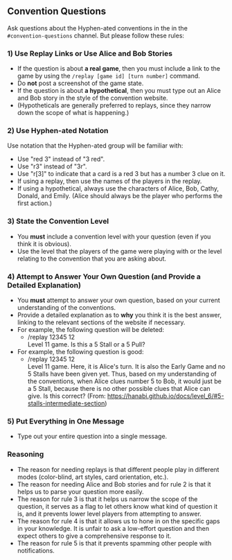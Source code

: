 ## Convention Questions

Ask questions about the Hyphen-ated conventions in the in the `#convention-questions` channel. But please follow these rules:

### 1) Use Replay Links or Use Alice and Bob Stories

- If the question is about **a real game**, then you must include a link to the game by using the `/replay [game id] [turn number]` command.
- Do **not** post a screenshot of the game state.
- If the question is about **a hypothetical**, then you must type out an Alice and Bob story in the style of the convention website.
- (Hypotheticals are generally preferred to replays, since they narrow down the scope of what is happening.)

### 2) Use Hyphen-ated Notation

Use notation that the Hyphen-ated group will be familiar with:

- Use "red 3" instead of "3 red".
- Use "r3" instead of "3r".
- Use "r[3]" to indicate that a card is a red 3 but has a number 3 clue on it.
- If using a replay, then use the names of the players in the replay.
- If using a hypothetical, always use the characters of Alice, Bob, Cathy, Donald, and Emily. (Alice should always be the player who performs the first action.)

### 3) State the Convention Level

- You **must** include a convention level with your question (even if you think it is obvious).
- Use the level that the players of the game were playing with or the level relating to the convention that you are asking about.

### 4) Attempt to Answer Your Own Question (and Provide a Detailed Explanation)

- You **must** attempt to answer your own question, based on your current understanding of the conventions.
- Provide a detailed explanation as to **why** you think it is the best answer, linking to the relevant sections of the website if necessary.
- For example, the following question will be deleted:
  - /replay 12345 12<br />Level 11 game. Is this a 5 Stall or a 5 Pull?
- For example, the following question is good:
  - /replay 12345 12<br />Level 11 game. Here, it is Alice's turn. It is also the Early Game and no 5 Stalls have been given yet. Thus, based on my understanding of the conventions, when Alice clues number 5 to Bob, it would just be a 5 Stall, because there is no other possible clues that Alice can give. Is this correct? (From: https://hanabi.github.io/docs/level_6/#5-stalls-intermediate-section)

### 5) Put Everything in One Message

- Type out your entire question into a single message.

### Reasoning

- The reason for needing replays is that different people play in different modes (color-blind, art styles, card orientation, etc.).
- The reason for needing Alice and Bob stories and for rule 2 is that it helps us to parse your question more easily.
- The reason for rule 3 is that it helps us narrow the scope of the question, it serves as a flag to let others know what kind of question it is, and it prevents lower level players from attempting to answer.
- The reason for rule 4 is that it allows us to hone in on the specific gaps in your knowledge. It is unfair to ask a low-effort question and then expect others to give a comprehensive response to it.
- The reason for rule 5 is that it prevents spamming other people with notifications.
